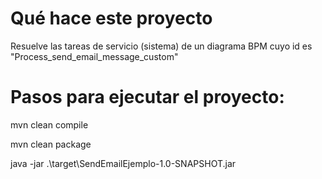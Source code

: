 # Qué hace este proyecto

Resuelve las tareas de servicio (sistema) de un diagrama BPM cuyo id es "Process_send_email_message_custom"


# Pasos para ejecutar el proyecto:

mvn clean compile

mvn clean package

java -jar .\target\SendEmailEjemplo-1.0-SNAPSHOT.jar
